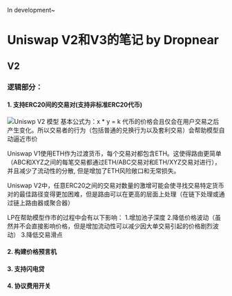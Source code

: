 In development~

# Uniswap V2和V3的笔记 by Dropnear

## V2

### 逻辑部分：

#### 1. 支持ERC20间的交易对(支持非标准ERC20代币)

![Uniswp V2 模型](http://cdn-img.panewslab.com/oldserver/image/20200901/20090109051336332560.jpeg)
基本公式为：x * y = k
代币的价格会且仅会在用户交易之后产生变化。所以交易者的行为（包括普通的兑换行为以及套利交易）会帮助模型自动逼近市价

Uniswap V1使用ETH作为过渡货币，每个交易对都包含ETH。这使得路由更简单（ABC和XYZ之间的每笔交易都通过ETH/ABC交易对和ETH/XYZ交易对进行），并且减少了流动性的分散, 但是增加了ETH风险敞口和无常损失。

Uniswap V2中，任意ERC20之间的交易对数量的激增可能会使寻找交易特定货币对的最佳路径变得更加困难，但是路由可以在更高的层面上处理（在链下处理或通过链上路由器或聚合器）

LP在帮助模型作市的过程中会有以下影响：
    1.增加池子深度
    2.降低价格波动（虽然并不会直接影响价格，但是增加流动性可以减少因大单交易引起的价格剧烈波动）
    3.降低交易滑点

#### 2. 构建价格预言机

#### 3. 支持闪电贷
#### 4. 协议费用开关